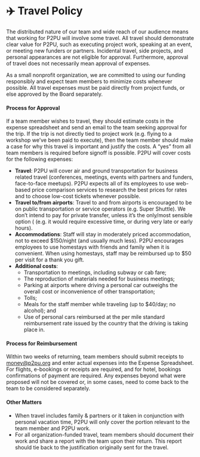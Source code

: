 # ✈️ Travel Policy

The distributed nature of our team and wide reach of our audience means that working for P2PU will involve some travel. All travel should demonstrate clear value for P2PU, such as executing project work, speaking at an event, or meeting new funders or partners. Incidental travel, side projects, and personal appearances are not eligible for approval. Furthermore, approval of travel does not necessarily mean approval of expenses.

As a small nonprofit organization, we are committed to using our funding responsibly and expect team members to minimize costs whenever possible. All travel expenses must be paid directly from project funds, or else approved by the Board separately.

#### Process for Approval <a id="process-for-approval"></a>

If a team member wishes to travel, they should estimate costs in the expense spreadsheet and send an email to the team seeking approval for the trip. If the trip is not directly tied to project work \(e.g. flying to a workshop we’ve been paid to execute\), then the team member should make a case for why this travel is important and justify the costs. A “yes” from all team members is required before signoff is possible. P2PU will cover costs for the following expenses:

* **Travel**: P2PU will cover air and ground transportation for business related travel \(conferences, meetings, events with partners and funders, face-to-face meetups\). P2PU expects all of its employees to use web-based price comparison services to research the best prices for rates and to choose low-cost tickets whenever possible.
* **Travel to/from airports**: Travel to and from airports is encouraged to be on public transportation or service operators \(e.g. Super Shuttle\). We don’t intend to pay for private transfer, unless it’s the only/most sensible option \( \(e.g. it would require excessive time, or during very late or early hours\).
* **Accommodations**: Staff will stay in moderately priced accommodation, not to exceed $150/night \(and usually much less\). P2PU encourages employees to use homestays with friends and family when it is convenient. When using homestays, staff may be reimbursed up to $50 per visit for a thank you gift.
* **Additional costs**:
  * Transportation to meetings, including subway or cab fare;
  * The reproduction of materials needed for business meetings;
  * Parking at airports where driving a personal car outweighs the overall cost or inconvenience of other transportation;
  * Tolls;
  * Meals for the staff member while traveling \(up to $40/day; no alcohol\); and
  * Use of personal cars reimbursed at the per mile standard reimbursement rate issued by the country that the driving is taking place in.

#### Process for Reimbursement <a id="process-for-reimbursement"></a>

Within two weeks of returning, team members should submit receipts to money@p2pu.org and enter actual expenses into the Expense Spreadsheet. For flights, e-bookings or receipts are required, and for hotel, bookings confirmations of payment are required. Any expenses beyond what were proposed will not be covered or, in some cases, need to come back to the team to be considered separately.

#### Other Matters <a id="other-matters"></a>

* When travel includes family & partners or it taken in conjunction with personal vacation time, P2PU will only cover the portion relevant to the team member and P2PU work.
* For all organization-funded travel, team members should document their work and share a report with the team upon their return. This report should tie back to the justification originally sent for the travel.

## 

